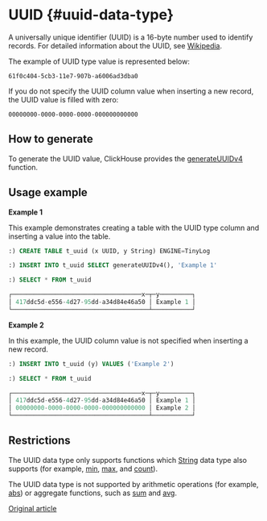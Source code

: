 # UUID {#uuid-data-type}

A universally unique identifier (UUID) is a 16-byte number used to identify records. For detailed information about the UUID, see [Wikipedia](https://en.wikipedia.org/wiki/Universally_unique_identifier).

The example of UUID type value is represented below: 

```
61f0c404-5cb3-11e7-907b-a6006ad3dba0
```

If you do not specify the UUID column value when inserting a new record, the UUID value is filled with zero:

```
00000000-0000-0000-0000-000000000000
```

## How to generate

To generate the UUID value, ClickHouse provides the [generateUUIDv4](../query_language/functions/uuid_functions.md) function.

## Usage example

**Example 1**

This example demonstrates creating a table with the UUID type column and inserting a value into the table.

``` sql
:) CREATE TABLE t_uuid (x UUID, y String) ENGINE=TinyLog

:) INSERT INTO t_uuid SELECT generateUUIDv4(), 'Example 1'

:) SELECT * FROM t_uuid

┌────────────────────────────────────x─┬─y─────────┐
│ 417ddc5d-e556-4d27-95dd-a34d84e46a50 │ Example 1 │
└──────────────────────────────────────┴───────────┘
```

**Example 2**

In this example, the UUID column value is not specified when inserting a new record.

``` sql
:) INSERT INTO t_uuid (y) VALUES ('Example 2')

:) SELECT * FROM t_uuid

┌────────────────────────────────────x─┬─y─────────┐
│ 417ddc5d-e556-4d27-95dd-a34d84e46a50 │ Example 1 │
│ 00000000-0000-0000-0000-000000000000 │ Example 2 │
└──────────────────────────────────────┴───────────┘
```

## Restrictions

The UUID data type only supports functions which [String](string.md) data type also supports (for example, [min](../query_language/agg_functions/reference.md#agg_function-min), [max](../query_language/agg_functions/reference.md#agg_function-max), and [count](../query_language/agg_functions/reference.md#agg_function-count)).

The UUID data type is not supported by arithmetic operations (for example, [abs](../query_language/functions/arithmetic_functions.md#arithm_func-abs)) or aggregate functions, such as [sum](../query_language/agg_functions/reference.md#agg_function-sum) and [avg](../query_language/agg_functions/reference.md#agg_function-avg).

[Original article](https://clickhouse.yandex/docs/en/data_types/uuid/) <!--hide-->
